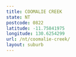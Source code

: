 ```yaml
---
title: COOMALIE CREEK
state: NT
postcode: 0822
latitude: -11.75841975
longitude: 130.6254299
url: /nt/coomalie-creek/
layout: suburb
---
```

